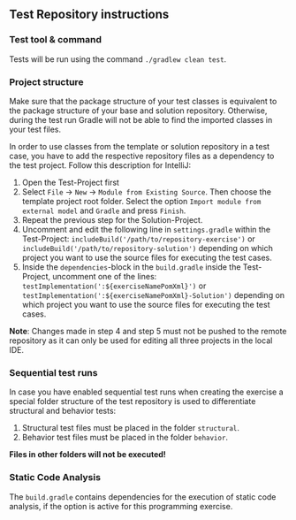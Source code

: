## Test Repository instructions

### Test tool & command
Tests will be run using the command `./gradlew clean test`.


### Project structure
Make sure that the package structure of your test classes is equivalent to the
package structure of your base and solution repository.
Otherwise, during the test run Gradle will not be able to find the imported
classes in your test files.

In order to use classes from the template or solution repository in a test case,
you have to add the respective repository files as a dependency to the test
project. Follow this description for IntelliJ:

1. Open the Test-Project first
2. Select `File` -> `New` -> `Module from Existing Source`. Then choose the
   template project root folder. Select the option
   `Import module from external model` and `Gradle` and press `Finish`.
3. Repeat the previous step for the Solution-Project.
4. Uncomment and edit the following line in `settings.gradle` within the
   Test-Project:
   `includeBuild('/path/to/repository-exercise')` or
   `includeBuild('/path/to/repository-solution')`
   depending on which project you want to use the source files for executing the
   test cases.
5. Inside the `dependencies`-block in the `build.gradle` inside the Test-Project,
   uncomment one of the lines:
   `testImplementation(':${exerciseNamePomXml}')` or
   `testImplementation(':${exerciseNamePomXml}-Solution')`
   depending on which project you want to use the source files for executing the
   test cases.

**Note**: Changes made in step 4 and step 5 must not be pushed to the remote
repository as it can only be used for editing all three projects in the local
IDE.


### Sequential test runs
In case you have enabled sequential test runs when creating the exercise a
special folder structure of the test repository is used to differentiate
structural and behavior tests:

1. Structural test files must be placed in the folder `structural`.
2. Behavior test files must be placed in the folder `behavior`.

**Files in other folders will not be executed!**


### Static Code Analysis
The `build.gradle` contains dependencies for the execution of static code
analysis, if the option is active for this programming exercise.
